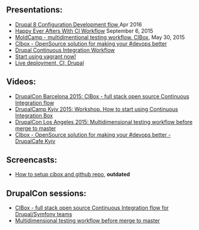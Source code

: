 ## Presentations:
* [Drupal 8 Configuration Development flow ](https://www.youtube.com/watch?v=vFsgNjhGr4Y) Apr 2016
* [Happy Ever Afters With CI Workflow](https://goo.gl/S0k0Xn) September 6, 2015
* [MoldCamp - multidimentional testing workflow. CIBox](http://www.slideshare.net/podarok/moldcamp-multidimentional-testing-workflow-cibox), May 30, 2015
* [CIbox - OpenSource solution for making your #devops better](http://www.slideshare.net/podarok/cibox-opensource-solutio)
* [Drupal Continuous Integration Workflow](http://www.slideshare.net/podarok/drupal-continuous-integration-workflow)
* [Start using vagrant now!](http://www.slideshare.net/podarok/start-using-vagrant-now)
* [Live deployment, CI, Drupal](http://www.slideshare.net/podarok/live-deployment-ci-drupal)

## Videos:
* [DrupalCon Barcelona 2015: CIBox - full stack open source Continuous Integration flow](https://www.youtube.com/watch?v=4-Ol8kN_A0M)
* [DrupalCamp Kyiv 2015: Workshop. How to start using Continuous Integration Box](https://www.youtube.com/watch?t=303&v=HgVZm0cxC0I)
* [DrupalCon Los Angeles 2015: Multidimensional testing workflow before merge to master](https://www.youtube.com/watch?v=o0pqKqnhWgw)
* [CIbox - OpenSource solution for making your #devops better - DrupalCafe Kyiv](http://druler.com/node/888)

## Screencasts:
* [How to setup cibox and github repo](https://www.youtube.com/watch?v=EJZcqTcycf0), **outdated**

## DrupalCon sessions:
* [CIBox - full stack open source Continuous Integration flow for Drupal/Symfony teams](http://www.slideshare.net/podarok/cibox-full-stack-open-source-continuous-integration-flow-for-drupalsymfony-teams)
* [Multidimensional testing workflow before merge to master](https://events.drupal.org/losangeles2015/sessions/multidimensional-testing-workflow-merge-master)

